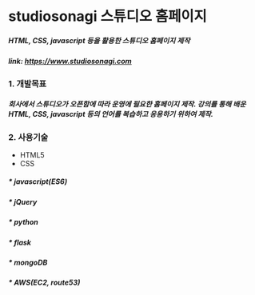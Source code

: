 # studiosonagi 스튜디오 홈페이지

##### HTML, CSS, javascript 등을 활용한 스튜디오 홈페이지 제작
##### link: https://www.studiosonagi.com

### 1. 개발목표
##### 회사에서 스튜디오가 오픈함에 따라 운영에 필요한 홈페이지 제작. 강의를 통해 배운 HTML, CSS, javascript 등의 언어를 복습하고 응용하기 위하여 제작.

### 2. 사용기술
 * HTML5
 * CSS
##### * javascript(ES6)
##### * jQuery
##### * python
##### * flask
##### * mongoDB
##### * AWS(EC2, route53)

